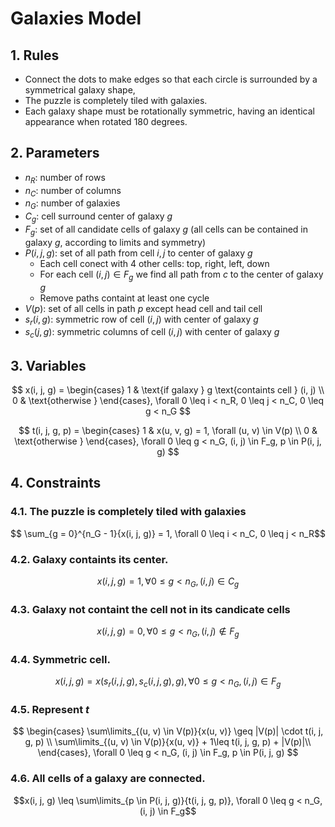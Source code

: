 # Galaxies Model
## 1. Rules
- Connect the dots to make edges so that each circle is surrounded by a symmetrical galaxy shape,
- The puzzle is completely tiled with galaxies.
- Each galaxy shape must be rotationally symmetric, having an identical appearance when rotated 180 degrees.

## 2. Parameters
- $n_R$: number of rows
- $n_C$: number of columns
- $n_G$: number of galaxies
- $C_g$: cell surround center of galaxy $g$
- $F_g$: set of all candidate cells of galaxy $g$ (all cells can be contained in galaxy $g$, according to limits and symmetry)
- $P(i, j, g)$: set of all path from cell $i, j$ to center of galaxy $g$
    - Each cell conect with 4 other cells: top, right, left, down
    - For each cell $(i, j) \in F_g$ we find all path from $c$ to the center of galaxy $g$
    - Remove paths containt at least one cycle
- $V(p)$: set of all cells in path $p$ except head cell and tail cell
- $s_r(i, g)$: symmetric row of cell $(i, j)$ with center of galaxy $g$
- $s_c(j, g)$: symmetric columns of cell $(i, j)$ with center of galaxy $g$

## 3. Variables
$$
x(i, j, g) = \begin{cases}
    1 & \text{if galaxy } g \text{containts cell } (i, j) \\
    0 & \text{otherwise }
\end{cases}, \forall 0 \leq i < n_R, 0 \leq j < n_C, 0 \leq g < n_G
$$

$$
t(i, j, g, p) = \begin{cases}
    1 & x(u, v, g) = 1, \forall (u, v) \in V(p) \\
    0 & \text{otherwise }
\end{cases}, \forall 0 \leq g < n_G, (i, j) \in F_g, p \in P(i, j, g)
$$

## 4. Constraints

### 4.1. The puzzle is completely tiled with galaxies
$$ \sum_{g = 0}^{n_G - 1}{x(i, j, g)} = 1, \forall 0 \leq i < n_C, 0 \leq j < n_R$$

### 4.2. Galaxy containts its center.
$$x(i, j, g) = 1, \forall 0 \leq g < n_G, (i, j) \in C_g$$

### 4.3. Galaxy not containt the cell not in its candicate cells
$$x(i, j, g) = 0, \forall 0 \leq g < n_G, (i, j) \notin F_g$$

### 4.4. Symmetric cell.
$$x(i, j, g) = x(s_r(i, j, g), s_c(i, j, g), g), \forall 0 \leq g < n_G, (i, j) \in F_g$$

### 4.5. Represent $t$
$$
\begin{cases}
    \sum\limits_{(u, v) \in V(p)}{x(u, v)} \geq |V(p)| \cdot t(i, j, g, p) \\
    \sum\limits_{(u, v) \in V(p)}{x(u, v)} + 1\leq t(i, j, g, p) + |V(p)|\\
\end{cases}, \forall 0 \leq g < n_G, (i, j) \in F_g, p \in P(i, j, g)
$$

### 4.6. All cells of a galaxy are connected.
$$x(i, j, g) \leq \sum\limits_{p \in P(i, j, g)}{t(i, j, g, p)}, \forall 0 \leq g < n_G, (i, j) \in F_g$$

